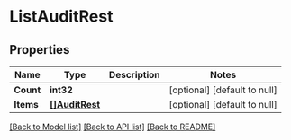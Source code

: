 # ListAuditRest

## Properties
Name | Type | Description | Notes
------------ | ------------- | ------------- | -------------
**Count** | **int32** |  | [optional] [default to null]
**Items** | [**[]AuditRest**](AuditRest.md) |  | [optional] [default to null]

[[Back to Model list]](../README.md#documentation-for-models) [[Back to API list]](../README.md#documentation-for-api-endpoints) [[Back to README]](../README.md)

